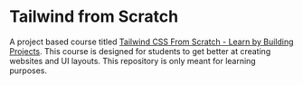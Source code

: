 # Tailwind from Scratch

A project based course titled [Tailwind CSS From Scratch - Learn by Building Projects](https://www.udemy.com/course/tailwind-from-scratch/). This course is designed for students to get better at creating websites and UI layouts. This repository is only meant for learning purposes.